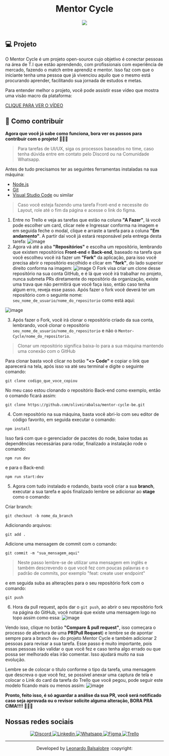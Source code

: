 






<p align="center">
	<h1 align="center">Mentor Cycle</h1>
</p>

<div align="center">
	<img src="https://avatars.githubusercontent.com/u/119057667?s=400&u=9ae80cdd7e251247b9570b7ca9869a9514f7b698&v=4" />
</div>

<br>

## 💻 Projeto

O Mentor Cycle é um projeto open-source cujo objetivo é conectar pessoas na área de T.I que estão aprendendo, com profissionais com experiência de mercado, fazendo o match entre aprendiz e mentor. Isso faz com que o iniciante tenha uma pessoa que já vivenciou aquilo que o mesmo está procurando aprender, facilitando sua jornada de estudos e metas.

Para entender melhor o projeto, você pode assistir esse vídeo que mostra uma visão macro da plataforma:

[CLIQUE PARA VER O VÍDEO](https://youtu.be/mIt9n-BdLYY)


## 🤔 Como contribuir

**Agora que você já sabe como funciona, bora ver os passos para contribuir com o projeto! 🚀🚀🚀**

> Para tarefas de UI/UX, siga os processos baseados no time, caso tenha dúvida entre em contato pelo Discord ou na Comunidade Whatsapp.

Antes de tudo precisamos ter as seguintes ferramentas instaladas na sua máquina:

- [Node.js](https://nodejs.org/en/)
- [Git](https://git-scm.com/)
- [Visual Studio Code](https://code.visualstudio.com/) ou similar

> Caso você esteja fazendo uma tarefa Front-end e necessite do Layout, role até o fim da página e acesse o link do figma.

 1. Entre no Trello e veja as tarefas que estão na coluna **"A Fazer"**, lá você pode escolher um card, clicar nele e Ingressar conforma na imagem e em seguida feche o modal, clique e arraste a tarefa para a coluna **"Em andamento"**. A partir daí você já estará responsável pela entrega desta tarefa: 
    ![image](https://user-images.githubusercontent.com/57500163/216627716-657789cd-e68f-4f1a-9564-7382bfd3f061.png)
 2.   Agora vá até a aba **"Repositórios"** e escolha um repositório, lembrando que existem repositórios **Front-end** e **Back-end**, baseado na tarefa que você escolheu você irá fazer um **"Fork"** da aplicação, para isso você precisa abrir o repositório escolhido e clicar em **"fork"**, do lado superior direito conforma na imagem:
	![image](https://user-images.githubusercontent.com/57500163/216629255-034809cf-1041-4ee7-9a60-63722b4ab08d.png)
O Fork visa criar um clone desse repositório na sua conta GitHub, e é lá que você irá trabalhar no projeto, nunca submeta PRs diretamente do repositório da organização, existe uma trava que não permitirá que você faça isso, então caso tenha algum erro, reveja esse passo. Após fazer o fork você deverá ter um repositório com o seguinte nome: 
`seu_nome_de_usuario/nome_do_repositorio` como está aqui: 

![image](https://user-images.githubusercontent.com/57500163/216630241-9e83c4cc-082b-441c-949e-cd0f3daf7312.png)
	
 3.   Após fazer o Fork, você irá clonar o repositório criado da sua conta, lembrando, você clonar o repositório `seu_nome_de_usuario/nome_do_repositorio` e não o `Mentor-Cycle/nome_do_repositorio`. 

> Clonar um repositório significa baixa-lo para a sua máquina mantendo uma conexão com o GitHub

 
 Para clonar basta você clicar no botão **"<> Code"** e copiar o link que aparecerá na tela, após isso va até seu terminal e digite o seguinte comando: 
```console
git clone codigo_que_voce_copiou
```
No meu caso estou clonando o repositório Back-end como exemplo, então o comando ficará assim: 
```console
git clone https://github.com/oliveirabalsa/mentor-cycle-be.git
```

4. Com repositório na sua máquina, basta você abri-lo com seu editor de código favorito, em seguida executar o comando:
```console
npm install
```
Isso fará com que o gerenciador de pacotes do node, baixe todas as dependências necessárias para rodar, finalizado a instalação rode o comando:
```console
npm run dev
```
e para o Back-end:
```console
npm run start:dev
```
5. Agora com tudo instalado e rodando, basta você criar a sua **branch**, executar a sua tarefa e após finalizado lembre se adicionar ao **stage** como o comando:

Criar branch:
```console
git checkout -b nome_da_branch
```
Adicionando arquivos:
```console
git add .
```
Adicione uma mensagem de commit com o comando: 
```console
git commit -m "sua_mensagem_aqui"
```
> Neste passo lembre-se de utilizar uma mensagem em inglês e também descrevendo o que você fez com poucas palavras e o padrão de commits, por exemplo "feat: create user endpoint"

e em seguida suba as alterações para o seu repositório fork com o comando:
```console
git push
```
6. Hora da pull request, após dar o `git push`, ao abrir o seu repositório fork na página do GitHub, você notará que existe uma mensagem logo no topo assim como essa: 
![image](https://user-images.githubusercontent.com/57500163/216635436-f2bfba76-a084-45b7-9b42-d8abe97a7062.png)

Vendo isso, clique no botão **"Compare & pull request"**, isso começara o processo de abertura de uma **PR(Pull Request**) e lembre se de apontar sempre para a branch `dev` do projeto Mentor Cycle  e também adicionar 2 pessoas para revisar a sua tarefa. Esse passo é muito importante, pois essas pessoas irão validar o que você fez e caso tenha algo errado ou que possa ser melhorado elas irão comentar. Isso ajudará muito na sua evolução.

Lembre se de colocar o título conforme o tipo da tarefa, uma mensagem que descreva o que você fez, se possível anexar uma captura de tela e colocar o Link do card da tarefa do Trello que você pegou, pode seguir este modelo ficando mais ou menos assim: 
![image](https://user-images.githubusercontent.com/57500163/216638205-a473736a-6dbb-453c-948f-2b7712df7d4a.png)


**Pronto, feito isso, é só aguardar a análise da sua PR, você será notificado caso seja aprovada ou o revisor solicite alguma alteração, BORA PRA CIMA!!!! 🚀🚀🚀**

## Nossas redes sociais

<p align="center">
  <a href="https://discord.gg/tuBshbtPNU">
  	<img  src="https://img.shields.io/badge/Discord-%237289DA.svg?style=for-the-badge&logo=discord&logoColor=white" alt="Discord">
  </a>
  <a href="https://www.linkedin.com/company/mentor-cycle/">
  	<img  src="https://img.shields.io/badge/linkedin-%230077B5.svg?style=for-the-badge&logo=linkedin&logoColor=white" alt="Linkedin"> 
  </a>
  <a href="https://chat.whatsapp.com/Li9mljuXiPG6Rr2uU9VTsi">
  	<img  src="https://img.shields.io/badge/WhatsApp-25D366?style=for-the-badge&logo=whatsapp&logoColor=white" alt="Whatsapp"> 
  </a>
  <a href="https://www.figma.com/file/KnsardnDQ2lDKUYo58G8Pf/Mentor-Cycle?node-id=11%3A6&t=JbtjqQL0XQJ1x054-1">
  	<img src="https://img.shields.io/badge/Figma-F24E1E?style=for-the-badge&logo=figma&logoColor=white" alt="Figma"> 
  </a>
  <a href="https://trello.com/invite/b/BJtM6SNZ/ATTI17cc38fcef42713d12a1f57d1d7130e4F920225C/tarefas">
  	<img src="https://img.shields.io/badge/Trello-0052CC?style=for-the-badge&logo=trello&logoColor=white" alt="Trello"> 
  </a>
</p>


---

<p align="center">Developed by <a href="https://www.linkedin.com/in/leonardo-balsalobre/">Leonardo Balsalobre</a> :copyright:
